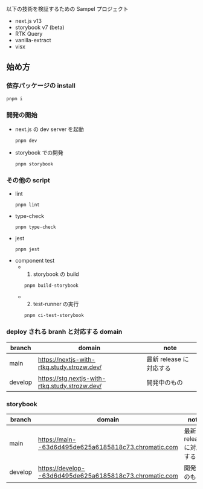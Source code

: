 以下の技術を検証するための Sampel プロジェクト

- next.js v13
- storybook v7 (beta)
- RTK Query
- vanilla-extract
- visx

## 始め方

### 依存パッケージの install

```
pnpm i
```

### 開発の開始

- next.js の dev server を起動
  ```
  pnpm dev
  ```
- storybook での開発
  ```
  pnpm storybook
  ```

### その他の script

- lint
  ```
  pnpm lint
  ```
- type-check
  ```
  pnpm type-check
  ```
- jest
  ```
  pnpm jest
  ```
- component test
  - 1. storybook の build
    ```
    pnpm build-storybook
    ```
  - 2. test-runner の実行
    ```
    pnpm ci-test-storybook
    ```

### deploy される branh と対応する domain

| branch  | domain                                         | note                    |
| ------- | ---------------------------------------------- | ----------------------- |
| main    | https://nextjs-with-rtkq.study.strozw.dev/     | 最新 release に対応する |
| develop | https://stg.nextjs-with-rtkq.study.strozw.dev/ | 開発中のもの            |

### storybook

| branch  | domain                                                  | note                    |
| ------- | ------------------------------------------------------- | ----------------------- |
| main    | https://main--63d6d495de625a6185818c73.chromatic.com    | 最新 release に対応する |
| develop | https://develop--63d6d495de625a6185818c73.chromatic.com | 開発中のもの            |

